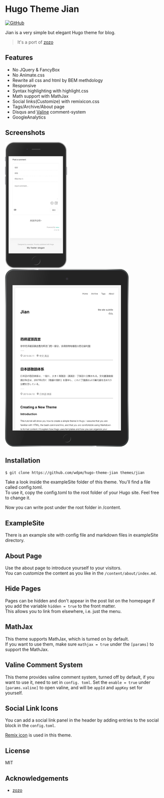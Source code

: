 # Hugo Theme Jian

[![GitHub](https://img.shields.io/github/license/wdpm/hugo-theme-jian.svg?color=4664DA&style=flat-square)](https://github.com/wdpm/hugo-theme-jian/blob/master/LICENSE)

Jian is a very simple but elegant Hugo theme for blog.

> It's a port of [zozo](https://github.com/varkai/hugo-theme-zozo)

## Features

- No JQuery & FancyBox
- No Animate.css
- Rewrite all css and html by BEM methdology
- Responsive
- Syntax highlighting with highlight.css
- Math support with MathJax
- Social links(Customize) with remixicon.css
- Tags/Archive/About page
- Disqus and [Valine](https://valine.js.org/en/index.html) comment-system
- GoogleAnalytics

## Screenshots

<p>
  <img src="images/about_iPhone_6_7_8_Plus.png" width="200">
  <img src="images/home_iPad.png" width="400">
</p>

## Installation

```bash
$ git clone https://github.com/wdpm/hugo-theme-jian themes/jian
```
Take a look inside the exampleSite folder of this theme. You'll find a file called config.toml.  
To use it, copy the config.toml to the root folder of your Hugo site. Feel free to change it.

Now you can write post under the root folder in /content.

## ExampleSite

There is an example site with config file and markdown files in exampleSite directory.

## About Page

Use the about page to introduce yourself to your visitors.  
You can customize the content as you like in the `/content/about/index.md`.

## Hide Pages

Pages can be hidden and don't appear in the post list on the homepage if you add the variable `hidden = true` to the front matter.  
This allows you to link from elsewhere, i.e. just the menu.

## MathJax

This theme supports MathJax, which is turned on by default.  
If you want to use them, make sure `mathjax = true` under the `[params]` to support the MathJax.

## Valine Comment System

This theme provides valine comment system, turned off by default, if you want to use it, need to set in `config. toml`.
Set the `enable = true` under `[params.valine]` to open valine, and will be `appId` and `appKey` set for yourself.

## Social Link Icons

You can add a social link panel in the header by adding entries to the social block in the `config.toml`.

[Remix icon](https://remixicon.com/) is used in this theme.

## License

MIT

## Acknowledgements

- [zozo](https://github.com/varkai/hugo-theme-zozo)

